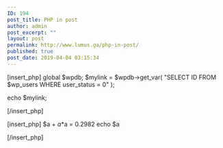 ```yaml
---
ID: 194
post_title: PHP in post
author: admin
post_excerpt: ""
layout: post
permalink: http://www.lumus.ga/php-in-post/
published: true
post_date: 2019-04-04 03:15:34
---
```

[insert_php]
global $wpdb;
$mylink = $wpdb-&gt;get_var( "SELECT ID FROM $wp_users WHERE user_status = 0" );

echo $mylink;

[/insert_php]

[insert_php]
$a + $a*$a = 0.2982
echo $a

[/insert_php]